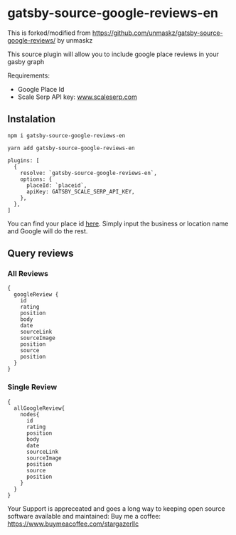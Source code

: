 # gatsby-source-google-reviews-en

This is forked/modified from https://github.com/unmaskz/gatsby-source-google-reviews/ by unmaskz

This source plugin will allow you to include google place reviews in your gasby graph

Requirements:

- Google Place Id
- Scale Serp API key: www.scaleserp.com

## Instalation

```
npm i gatsby-source-google-reviews-en
```

```
yarn add gatsby-source-google-reviews-en
```

```
plugins: [
  {
    resolve: `gatsby-source-google-reviews-en`,
    options: {
      placeId: `placeid`,
      apiKey: GATSBY_SCALE_SERP_API_KEY,
    },
  },
]
```

You can find your place id [here](https://developers.google.com/maps/documentation/javascript/examples/places-placeid-finder). Simply input the business or location name and Google will do the rest.

## Query reviews

### All Reviews

```
{
  googleReview {
    id
    rating
    position
    body
    date
    sourceLink
    sourceImage
    position
    source
    position
  }
}
```

### Single Review

```
{
  allGoogleReview{
    nodes{
      id
      rating
      position
      body
      date
      sourceLink
      sourceImage
      position
      source
      position
    }
  }
}
```

Your Support is appreceated and goes a long way to keeping open source software available and maintained:
Buy me a coffee: https://www.buymeacoffee.com/stargazerllc
